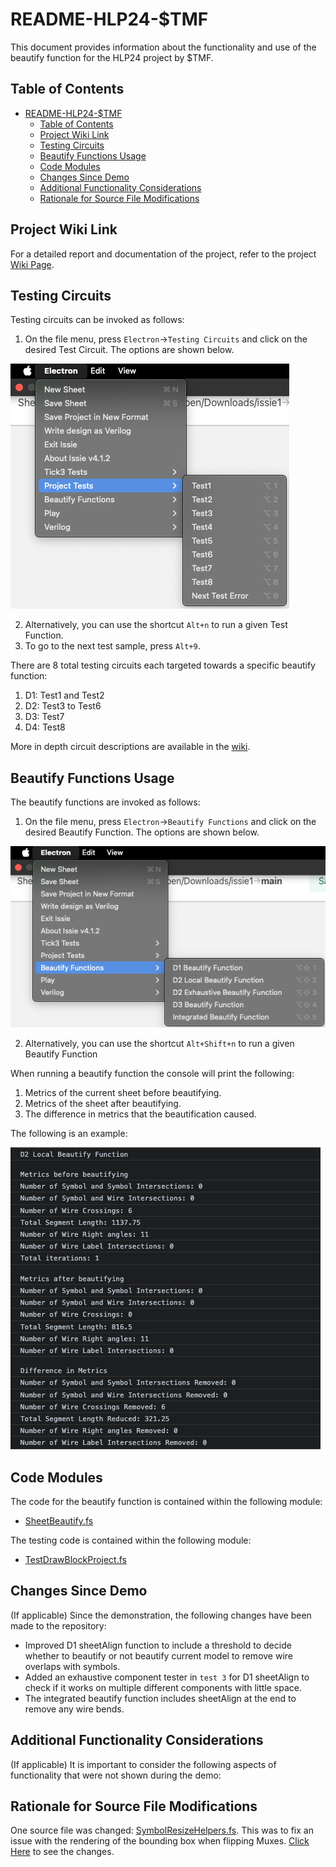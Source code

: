 # README-HLP24-$TMF

This document provides information about the functionality and use of the beautify function for the HLP24 project by $TMF.

## Table of Contents
- [README-HLP24-$TMF](#readme-hlp24-tmf)
  - [Table of Contents](#table-of-contents)
  - [Project Wiki Link](#project-wiki-link)
  - [Testing Circuits](#testing-circuits)
  - [Beautify Functions Usage](#beautify-functions-usage)
  - [Code Modules](#code-modules)
  - [Changes Since Demo](#changes-since-demo)
  - [Additional Functionality Considerations](#additional-functionality-considerations)
  - [Rationale for Source File Modifications](#rationale-for-source-file-modifications)

## Project Wiki Link
For a detailed report and documentation of the project, refer to the project [Wiki Page](https://github.com/ben-marconi/HLP-project/wiki).

## Testing Circuits
Testing circuits can be invoked as follows:
1. On the file menu, press `Electron`->`Testing Circuits` and click on the desired Test Circuit. The options are shown below.

![Test Circuits](./images/TestCircuits.png)

2. Alternatively, you can use the shortcut `Alt+n` to run a given Test Function. 
3. To go to the next test sample, press `Alt+9`. 
   
There are 8 total testing circuits each targeted towards a specific beautify function:
1. D1: Test1 and Test2
2. D2: Test3 to Test6
3. D3: Test7
4. D4: Test8

More in depth circuit descriptions are available in the [wiki](https://github.com/ben-marconi/HLP-project/wiki).

## Beautify Functions Usage
The beautify functions are invoked as follows: 
1. On the file menu, press `Electron`->`Beautify Functions` and click on the desired Beautify Function. The options are shown below.

![Alt text](./images/BeautifyFunctions.png "Optional title")

2. Alternatively, you can use the shortcut `Alt+Shift+n` to run a given Beautify Function

When running a beautify function the console will print the following:
1. Metrics of the current sheet before beautifying.
2. Metrics of the sheet after beautifying.
3. The difference in metrics that the beautification caused.

The following is an example:

![example metrics](./images/console.png)

## Code Modules
The code for the beautify function is contained within the following module: 
- [SheetBeautify.fs](./src/Renderer/DrawBlock/SheetBeautify.fs)

The testing code is contained within the following module: 
- [TestDrawBlockProject.fs](./src/Renderer/TestDrawBlockProject.fs)


## Changes Since Demo
(If applicable) Since the demonstration, the following changes have been made to the repository:
- Improved D1 sheetAlign function to include a threshold to decide whether to beautify or not beautify current model to remove wire overlaps with symbols.
- Added an exhaustive component tester in `test 3` for D1 sheetAlign to check if it works on multiple different components with little space.
- The integrated beautify function includes sheetAlign at the end to remove any wire bends.

## Additional Functionality Considerations
(If applicable) It is important to consider the following aspects of functionality that were not shown during the demo:

## Rationale for Source File Modifications
One source file was changed: [SymbolResizeHelpers.fs](./src/Renderer/DrawBlock/SymbolResizeHelpers.fs). This was to fix an issue with the rendering of the bounding box when flipping Muxes. [Click Here](https://github.com/ben-marconi/HLP-project/commit/3f85db48355a4a710e57f126877db89d8a50a223) to see the changes.
